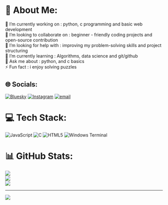 # 💫 About Me:
🔭 I’m currently working on : python, c programming and basic web development<br>👯 I’m looking to collaborate on : beginner - friendly coding projects and open-source contribution<br>🤝 I’m looking for help with : improving my problem-solving skills and project structuring<br>🌱 I’m currently learning : Algorithms, data science and git/github<br>💬 Ask me about : python, and c basics<br>⚡ Fun fact : i enjoy solving puzzles


## 🌐 Socials:
[![Bluesky](https://img.shields.io/badge/bluesky-0285FF?style=for-the-badge&logo=bluesky&logoColor=%23FFFFFF)](https://bsky.app/profile/liya_018) [![Instagram](https://img.shields.io/badge/Instagram-%23E4405F.svg?logo=Instagram&logoColor=white)](https://instagram.com/liya_.p_) [![email](https://img.shields.io/badge/Email-D14836?logo=gmail&logoColor=white)](mailto:padanilamliya018@gmail.com) 

# 💻 Tech Stack:
![JavaScript](https://img.shields.io/badge/javascript-%23323330.svg?style=for-the-badge&logo=javascript&logoColor=%23F7DF1E) ![C](https://img.shields.io/badge/c-%2300599C.svg?style=for-the-badge&logo=c&logoColor=white) ![HTML5](https://img.shields.io/badge/html5-%23E34F26.svg?style=for-the-badge&logo=html5&logoColor=white) ![Windows Terminal](https://img.shields.io/badge/Windows%20Terminal-%234D4D4D.svg?style=for-the-badge&logo=windows-terminal&logoColor=white)
# 📊 GitHub Stats:
![](https://github-readme-stats.vercel.app/api?username=liya018-p&theme=dark&hide_border=false&include_all_commits=false&count_private=false)<br/>
![](https://nirzak-streak-stats.vercel.app/?user=liya018-p&theme=dark&hide_border=false)<br/>
![](https://github-readme-stats.vercel.app/api/top-langs/?username=liya018-p&theme=dark&hide_border=false&include_all_commits=false&count_private=false&layout=compact)

---
[![](https://visitcount.itsvg.in/api?id=liya018-p&icon=0&color=0)](https://visitcount.itsvg.in)

<!-- Proudly created with GPRM ( https://gprm.itsvg.in ) -->
